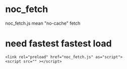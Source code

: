 # noc_fetch
noc_fetch.js mean "no-cache" fetch

# need fastest fastest load
```
<link rel="preload" href="noc_fetch.js" as="script">
<script src="" ></script>
```
